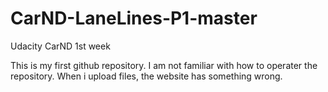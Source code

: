 # CarND-LaneLines-P1-master
Udacity CarND 1st week 

This is my first github repository. I am not familiar with how to operater the repository. 
When i upload files, the website has something wrong.
